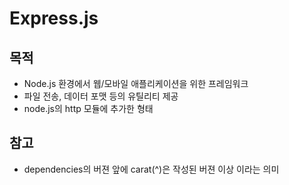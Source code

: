 # Express.js

## 목적

* Node.js 환경에서 웹/모바일 애플리케이션을 위한 프레임워크
* 파일 전송, 데이터 포맷 등의 유틸리티 제공
* node.js의 http 모듈에 추가한 형태

## 참고

* dependencies의 버젼 앞에 carat(^)은 작성된 버젼 이상 이라는 의미
